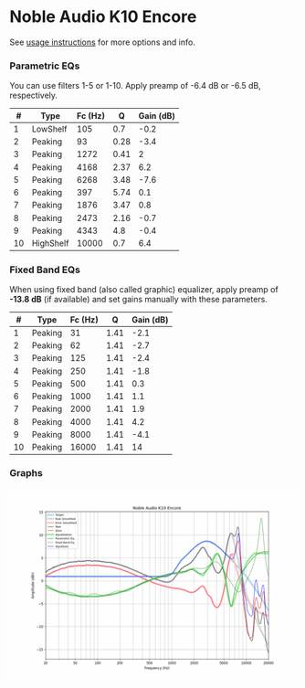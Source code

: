 # Noble Audio K10 Encore
See [usage instructions](https://github.com/jaakkopasanen/AutoEq#usage) for more options and info.

### Parametric EQs
You can use filters 1-5 or 1-10. Apply preamp of -6.4 dB or -6.5 dB, respectively.

|   # | Type      |   Fc (Hz) |    Q |   Gain (dB) |
|-----|-----------|-----------|------|-------------|
|   1 | LowShelf  |       105 | 0.7  |        -0.2 |
|   2 | Peaking   |        93 | 0.28 |        -3.4 |
|   3 | Peaking   |      1272 | 0.41 |         2   |
|   4 | Peaking   |      4168 | 2.37 |         6.2 |
|   5 | Peaking   |      6268 | 3.48 |        -7.6 |
|   6 | Peaking   |       397 | 5.74 |         0.1 |
|   7 | Peaking   |      1876 | 3.47 |         0.8 |
|   8 | Peaking   |      2473 | 2.16 |        -0.7 |
|   9 | Peaking   |      4343 | 4.8  |        -0.4 |
|  10 | HighShelf |     10000 | 0.7  |         6.4 |

### Fixed Band EQs
When using fixed band (also called graphic) equalizer, apply preamp of **-13.8 dB** (if available) and set gains manually with these parameters.

|   # | Type    |   Fc (Hz) |    Q |   Gain (dB) |
|-----|---------|-----------|------|-------------|
|   1 | Peaking |        31 | 1.41 |        -2.1 |
|   2 | Peaking |        62 | 1.41 |        -2.7 |
|   3 | Peaking |       125 | 1.41 |        -2.4 |
|   4 | Peaking |       250 | 1.41 |        -1.8 |
|   5 | Peaking |       500 | 1.41 |         0.3 |
|   6 | Peaking |      1000 | 1.41 |         1.1 |
|   7 | Peaking |      2000 | 1.41 |         1.9 |
|   8 | Peaking |      4000 | 1.41 |         4.2 |
|   9 | Peaking |      8000 | 1.41 |        -4.1 |
|  10 | Peaking |     16000 | 1.41 |        14   |

### Graphs
![](./Noble%20Audio%20K10%20Encore.png)
